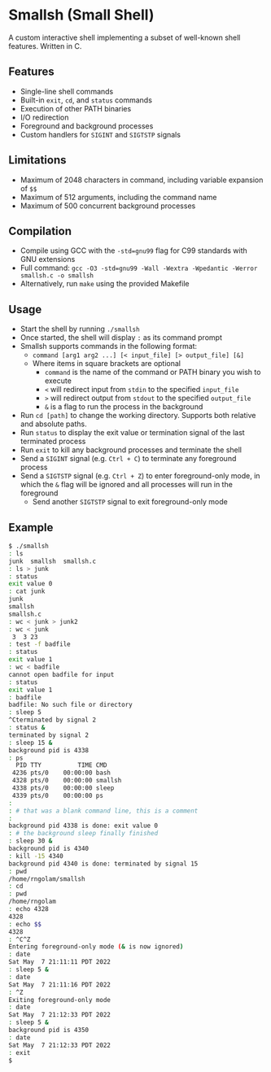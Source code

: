 # Smallsh (Small Shell)

A custom interactive shell implementing a subset of well-known shell features. Written in C.

## Features

-   Single-line shell commands
-   Built-in `exit`, `cd`, and `status` commands
-   Execution of other PATH binaries
-   I/O redirection
-   Foreground and background processes
-   Custom handlers for `SIGINT` and `SIGTSTP` signals

## Limitations

-   Maximum of 2048 characters in command, including variable expansion of `$$`
-   Maximum of 512 arguments, including the command name
-   Maximum of 500 concurrent background processes

## Compilation

-   Compile using GCC with the `-std=gnu99` flag for C99 standards with GNU extensions
-   Full command: `gcc -O3 -std=gnu99 -Wall -Wextra -Wpedantic -Werror smallsh.c -o smallsh`
-   Alternatively, run `make` using the provided Makefile

## Usage

-   Start the shell by running `./smallsh`
-   Once started, the shell will display `:` as its command prompt
-   Smallsh supports commands in the following format:
    -   `command [arg1 arg2 ...] [< input_file] [> output_file] [&]`
    -   Where items in square brackets are optional
        -   `command` is the name of the command or PATH binary you wish to execute
        -   `<` will redirect input from `stdin` to the specified `input_file`
        -   `>` will redirect output from `stdout` to the specified `output_file`
        -   `&` is a flag to run the process in the background
-   Run `cd [path]` to change the working directory. Supports both relative and absolute paths.
-   Run `status` to display the exit value or termination signal of the last terminated process
-   Run `exit` to kill any background processes and terminate the shell
-   Send a `SIGINT` signal (e.g. `Ctrl + C`) to terminate any foreground process
-   Send a `SIGTSTP` signal (e.g. `Ctrl + Z`) to enter foreground-only mode, in which the `&` flag will be ignored and all processes will run in the foreground
    -   Send another `SIGTSTP` signal to exit foreground-only mode

## Example

```bash
$ ./smallsh
: ls
junk  smallsh  smallsh.c
: ls > junk
: status
exit value 0
: cat junk
junk
smallsh
smallsh.c
: wc < junk > junk2
: wc < junk
 3  3 23
: test -f badfile
: status
exit value 1
: wc < badfile
cannot open badfile for input
: status
exit value 1
: badfile
badfile: No such file or directory
: sleep 5
^Cterminated by signal 2
: status &
terminated by signal 2
: sleep 15 &
background pid is 4338
: ps
  PID TTY          TIME CMD
 4236 pts/0    00:00:00 bash
 4328 pts/0    00:00:00 smallsh
 4338 pts/0    00:00:00 sleep
 4339 pts/0    00:00:00 ps
:
: # that was a blank command line, this is a comment
:
background pid 4338 is done: exit value 0
: # the background sleep finally finished
: sleep 30 &
background pid is 4340
: kill -15 4340
background pid 4340 is done: terminated by signal 15
: pwd
/home/rngolam/smallsh
: cd
: pwd
/home/rngolam
: echo 4328
4328
: echo $$
4328
: ^C^Z
Entering foreground-only mode (& is now ignored)
: date
Sat May  7 21:11:11 PDT 2022
: sleep 5 &
: date
Sat May  7 21:11:16 PDT 2022
: ^Z
Exiting foreground-only mode
: date
Sat May  7 21:12:33 PDT 2022
: sleep 5 &
background pid is 4350
: date
Sat May  7 21:12:33 PDT 2022
: exit
$
```
